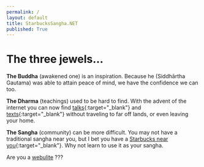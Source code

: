 ```yaml
---
permalink: /
layout: default
title: StarbucksSangha.NET
published: True
---
```

# The three jewels...

<b>The Buddha</b> (awakened one) is an inspiration. Because he (Siddhārtha Gautama) was able to attain peace of mind, we have the confidence we can too.

<b>The Dharma</b> (teachings) used to be hard to find. With the advent of the internet you can now find [talks](https://www.dhammatalks.org/mp3_collections_index.html){:target="_blank"} and [texts](https://www.dhammatalks.org/suttas/index.html){:target="_blank"} without traveling to far off lands, or even leaving your home.

<b>The Sangha</b> (community) can be more difficult. You may not have a traditional sangha near you, but I bet you have a [Starbucks near you](https://www.starbucks.com/store-locator){:target="_blank"}. Why not learn to use it as your sangha.

<!--
<p><B><i>Why not use your local Starbucks as your sangha?</i></b></p>
-->

<p>Are you a <a href="https://webulite.com" target="_blank">webulite</a> ???</p>
